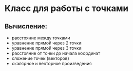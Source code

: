 ﻿# Класс для работы с точками

## Вычисление:
<ul>
    <li>расстояние между точками</li>
    <li>уравнение прямой через 2 точки</li>
    <li>уравнение прямой через 3 точки</li>
    <li>расстояние от точки до начала координат</li>
    <li>сложение точек (векторов)</li>
    <li>скалярное и векторное произведения</li>
</ul>











